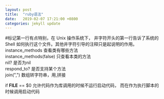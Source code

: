 ```yaml
---
layout: post
title:  "ruby语法"
date:   2019-02-07 17:21:00 +0800
categories: jekyll update
---
```

#标记第一行有点特别，在 Unix 操作系统下， 井字符开头的第一行告诉了系统的 Shell 如何执行这个文件。其他井字符引导的注释只是起说明的作用。  
instance_methods 查看类有哪些方法  
instance_methods(false) 只查看本类的方法  
nil? 是否为nil  
respond_to? 是否支持某个方法  
join(",") 数组转字符串，用,拼接


if __FILE__ == $0  允许代码作为库调用的时候不运行启动代码， 而在作为执行脚本的时候调用启动代码  
